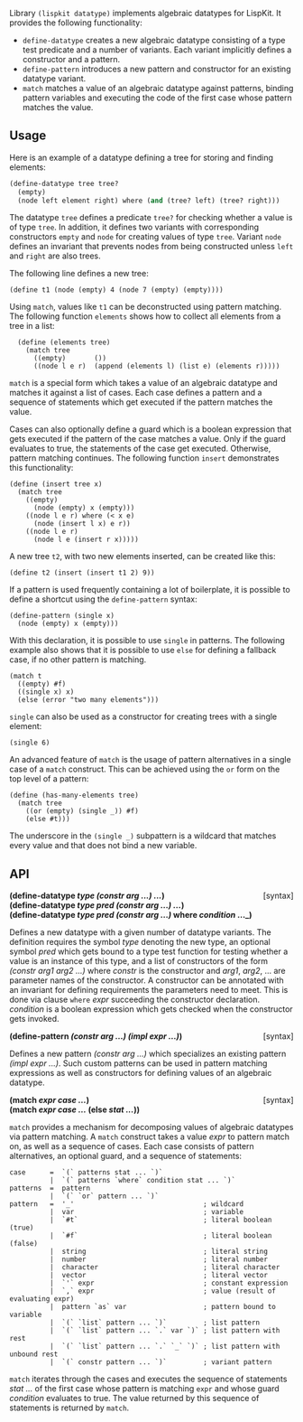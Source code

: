 Library `(lispkit datatype)` implements algebraic datatypes for LispKit. It provides the following functionality:

   - `define-datatype` creates a new algebraic datatype consisting of a type test predicate and a number of variants. Each variant implicitly defines a constructor and a pattern.
   - `define-pattern` introduces a new pattern and constructor for an existing datatype variant.
   - `match` matches a value of an algebraic datatype against patterns, binding pattern variables and executing the code of the first case whose pattern matches the value.


## Usage

Here is an example of a datatype defining a tree for storing and finding elements:

```scheme
(define-datatype tree tree?
  (empty)
  (node left element right) where (and (tree? left) (tree? right)))
```

The datatype `tree` defines a predicate `tree?` for checking whether a value is of type `tree`. In addition, it defines two variants with corresponding constructors `empty` and `node` for creating values of type `tree`. Variant `node` defines an invariant that prevents nodes from being constructed unless `left` and `right` are also trees.

The following line defines a new tree:

```
(define t1 (node (empty) 4 (node 7 (empty) (empty))))
```

Using `match`, values like `t1` can be deconstructed using pattern matching. The following function `elements` shows how to collect all elements from a tree in a list:

```
  (define (elements tree)
    (match tree
      ((empty)       ())
      ((node l e r)  (append (elements l) (list e) (elements r)))))
```

`match` is a special form which takes a value of an algebraic datatype and matches it against a list of cases. Each case defines a pattern and a sequence of statements which get executed if the pattern matches the value.

Cases can also optionally define a guard which is a boolean expression that gets executed if the pattern of the case matches a value. Only if the guard evaluates to true, the statements of the case get executed. Otherwise, pattern matching continues. The following function `insert` demonstrates this functionality:

```
(define (insert tree x)
  (match tree
    ((empty)
      (node (empty) x (empty)))
    ((node l e r) where (< x e)
      (node (insert l x) e r))
    ((node l e r)
      (node l e (insert r x)))))
```

A new tree `t2`, with two new elements inserted, can be created like this:

```
(define t2 (insert (insert t1 2) 9))
```

If a pattern is used frequently containing a lot of boilerplate, it is possible to define a shortcut using the `define-pattern` syntax:

```
(define-pattern (single x)
  (node (empty) x (empty)))
```

With this declaration, it is possible to use `single` in patterns. The following example also shows that it is possible to use `else` for defining a fallback case, if no other pattern is matching.

```
(match t
  ((empty) #f)
  ((single x) x)
  (else (error "two many elements")))
```

`single` can also be used as a constructor for creating trees with a single element:

```
(single 6)
```

An advanced feature of `match` is the usage of pattern alternatives in a single case of a `match` construct. This can be achieved using the `or` form on the top level of a pattern:

```
(define (has-many-elements tree)
  (match tree
    ((or (empty) (single _)) #f)
    (else #t)))
```

The underscore in the `(single _)` subpattern is a wildcard that matches every value and that does not bind a new variable.


## API

**(define-datatype _type (constr arg ...) ..._)** &nbsp;&nbsp;&nbsp; <span style="float:right;text-align:rigth;">[syntax]</span>  
**(define-datatype _type pred (constr arg ...) ..._)**  
**(define-datatype _type pred (constr arg ...)_ where _condition_ ..._)**  

Defines a new datatype with a given number of datatype variants. The definition requires the symbol _type_ denoting the new type, an optional symbol _pred_ which gets bound to a type test function for testing whether a value is an instance of this type, and a list of constructors of the form _(constr arg1 arg2 ...)_ where _constr_ is the constructor and _arg1_, _arg2_, ... are parameter names of the constructor. A constructor can be annotated with an invariant for defining requirements the parameters need to meet. This is done via clause `where` _expr_ succeeding the constructor declaration. _condition_ is a boolean expression which gets checked when the constructor gets invoked.

**(define-pattern _(constr arg ...) (impl expr ...)_)** &nbsp;&nbsp;&nbsp; <span style="float:right;text-align:rigth;">[syntax]</span>  

Defines a new pattern _(constr arg ...)_ which specializes an existing pattern _(impl expr ...)_. Such custom patterns can be used in pattern matching expressions as well as constructors for defining values of an algebraic datatype.

**(match _expr case ..._)** &nbsp;&nbsp;&nbsp; <span style="float:right;text-align:rigth;">[syntax]</span>   
**(match _expr case ..._ (else _stat ..._))** 

`match` provides a mechanism for decomposing values of algebraic datatypes via pattern matching. A `match` construct takes a value _expr_ to pattern match on, as well as a sequence of cases. Each case consists of pattern alternatives, an optional guard, and a sequence of statements:

```
case      =  `(` patterns stat ... `)`
          |  `(` patterns `where` condition stat ... `)`
patterns  =  pattern
          |  `(` `or` pattern ... `)`
pattern   =  '_'                                ; wildcard
          |  var                                ; variable
          |  `#t`                               ; literal boolean (true)
          |  `#f`                               ; literal boolean (false)
          |  string                             ; literal string
          |  number                             ; literal number
          |  character                          ; literal character
          |  vector                             ; literal vector
          |  `'` expr                           ; constant expression
          |  `,` expr                           ; value (result of evaluating expr)
          |  pattern `as` var                   ; pattern bound to variable
          |  `(` `list` pattern ... `)`         ; list pattern
          |  `(` `list` pattern ... `.` var `)` ; list pattern with rest
          |  `(` `list` pattern ... `.` `_` `)` ; list pattern with unbound rest
          |  `(` constr pattern ... `)`         ; variant pattern
```

`match` iterates through the cases and executes the sequence of statements _stat ..._ of the first case whose pattern is matching `expr` and whose guard _condition_ evaluates to true. The value returned by this sequence of statements is returned by `match`.
